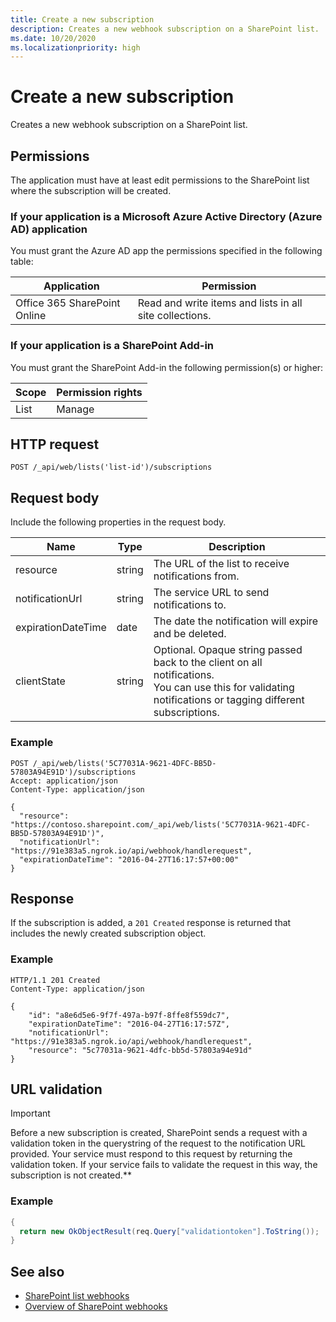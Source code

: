 ```yaml
---
title: Create a new subscription
description: Creates a new webhook subscription on a SharePoint list.
ms.date: 10/20/2020
ms.localizationpriority: high
---
```

# Create a new subscription

Creates a new webhook subscription on a SharePoint list.

## Permissions

The application must have at least edit permissions to the SharePoint list where the subscription will be created.

### If your application is a Microsoft Azure Active Directory (Azure AD) application

You must grant the Azure AD app the permissions specified in the following table:

Application | Permission
------------|------------
Office 365 SharePoint Online|Read and write items and lists in all site collections.

### If your application is a SharePoint Add-in

You must grant the SharePoint Add-in the following permission(s) or higher:

Scope | Permission rights
------|------------
List|Manage

## HTTP request

```http
POST /_api/web/lists('list-id')/subscriptions
```

## Request body

Include the following properties in the request body.

Name | Type | Description
-----|------|------------
resource|string|The URL of the list to receive notifications from.
notificationUrl|string|The service URL to send notifications to.
expirationDateTime|date|The date the notification will expire and be deleted.
clientState|string|Optional. Opaque string passed back to the client on all notifications.<br/>You can use this for validating notifications or tagging different subscriptions.


### Example

```http
POST /_api/web/lists('5C77031A-9621-4DFC-BB5D-57803A94E91D')/subscriptions
Accept: application/json
Content-Type: application/json

{
  "resource": "https://contoso.sharepoint.com/_api/web/lists('5C77031A-9621-4DFC-BB5D-57803A94E91D')",
  "notificationUrl": "https://91e383a5.ngrok.io/api/webhook/handlerequest",
  "expirationDateTime": "2016-04-27T16:17:57+00:00"
}
```

## Response

If the subscription is added, a `201 Created` response is returned that includes the newly created subscription object.

### Example

```http
HTTP/1.1 201 Created
Content-Type: application/json

{
    "id": "a8e6d5e6-9f7f-497a-b97f-8ffe8f559dc7",
    "expirationDateTime": "2016-04-27T16:17:57Z",
    "notificationUrl": "https://91e383a5.ngrok.io/api/webhook/handlerequest",
    "resource": "5c77031a-9621-4dfc-bb5d-57803a94e91d"
}
```

## URL validation

> [!IMPORTANT]
> Before a new subscription is created, SharePoint sends a request with a validation token in the querystring of the request to the notification URL provided. Your service must respond to this request by returning the validation token. If your service fails to validate the request in this way, the subscription is not created.**

### Example

```csharp
{
  return new OkObjectResult(req.Query["validationtoken"].ToString());
}
```

## See also

- [SharePoint list webhooks](overview-sharepoint-list-webhooks.md)
- [Overview of SharePoint webhooks](../overview-sharepoint-webhooks.md)

